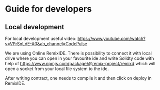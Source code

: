 # Guide for developers
## Local development
For local development useful video:
https://www.youtube.com/watch?v=VPrSnLdE-A0&ab_channel=CodePulse

We are using Online RemixIDE. There is possibility to connect it with local
drive where you can open in your favourite ide and write Solidty code with
help of https://www.npmjs.com/package/@remix-project/remixd which will open
a socket from your local file system to the ide.

After writing contract, one needs to compile it and then click on deploy
in RemixIDE.